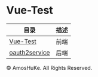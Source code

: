﻿# Vue-Test

| 目录 | 描述 |  
| --- | --- |  
| [Vue-Test](./Vue-Test) | 前端 |  
| [oauth2service](./oauth2service) | 后端 |  

© AmosHuKe. All Rights Reserved.